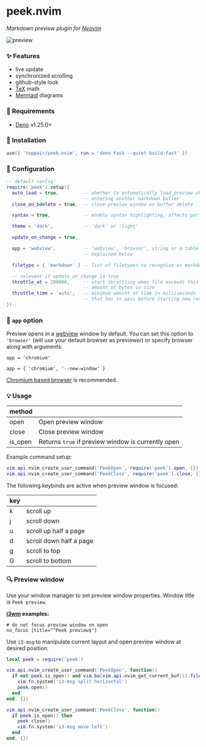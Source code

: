 # peek.nvim

*Markdown preview plugin for [Neovim](https://github.com/neovim/neovim)*

![preview](media/peek.jpg)

### :sparkles: Features

- live update
- synchronized scrolling
- github-style look
- [TeX](https://github.com/KaTeX/KaTeX) math
- [Mermaid](https://github.com/mermaid-js/mermaid) diagrams

### :battery: Requirements

- [Deno](https://deno.land) v1.25.0+

### :electric_plug: Installation

```lua
use({ 'toppair/peek.nvim', run = 'deno task --quiet build:fast' })
```

### :wrench: Configuration

```lua
-- default config:
require('peek').setup({
  auto_load = true,         -- whether to automatically load preview when
                            -- entering another markdown buffer
  close_on_bdelete = true,  -- close preview window on buffer delete

  syntax = true,            -- enable syntax highlighting, affects performance

  theme = 'dark',           -- 'dark' or 'light'

  update_on_change = true,

  app = 'webview',          -- 'webview', 'browser', string or a table of strings
                            -- explained below

  filetype = { 'markdown' } -- list of filetypes to recognize as markdown

  -- relevant if update_on_change is true
  throttle_at = 200000,     -- start throttling when file exceeds this
                            -- amount of bytes in size
  throttle_time = 'auto',   -- minimum amount of time in milliseconds
                            -- that has to pass before starting new render
})
```

### :paperclip: `app` option

Preview opens in a [webview](https://github.com/webview/webview_deno) window by default.
You can set this option to `'browser'` (will use your default browser as previewer) or
specify browser along with arguments:

`app = 'chromium'`

`app = { 'chromium', '--new-window' }`

[Chromium based browser](https://en.wikipedia.org/wiki/Chromium_(web_browser)#Browsers_based_on_Chromium) is recommended.

### :bulb: Usage

| method ||
|-|-|
| open    | Open preview window                                 |
| close   | Close preview window                                |
| is_open | Returns `true` if preview window is currently open  |

Example command setup:

```lua
vim.api.nvim_create_user_command('PeekOpen', require('peek').open, {})
vim.api.nvim_create_user_command('PeekClose', require('peek').close, {})
```

The following keybinds are active when preview window is focused:

| key ||
|-|-|
| k | scroll up               |
| j | scroll down             |
| u | scroll up half a page   |
| d | scroll down half a page |
| g | scroll to top           |
| G | scroll to bottom        |

### :mag: Preview window

Use your window manager to set preview window properties. Window title is `Peek preview`.

**[i3wm](https://i3wm.org/) examples:**

```
# do not focus preview window on open
no_focus [title="^Peek preview$"]
```

Use `i3-msg` to manipulate current layout and open preview window at desired position:

```lua
local peek = require('peek')

vim.api.nvim_create_user_command('PeekOpen', function()
  if not peek.is_open() and vim.bo[vim.api.nvim_get_current_buf()].filetype == 'markdown' then
    vim.fn.system('i3-msg split horizontal')
    peek.open()
  end
end, {})

vim.api.nvim_create_user_command('PeekClose', function()
  if peek.is_open() then
    peek.close()
    vim.fn.system('i3-msg move left')
  end
end, {})
```
